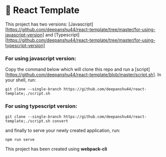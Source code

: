 # 🚀 React Template
This project has two versions: [Javascript][https://github.com/deepanshu44/react-template/tree/master/for-using-javascript-version] and [Typescript][https://github.com/deepanshu44/react-template/tree/master/for-using-typescript-version]

### For using javascript version:
Copy the command below which will clone this repo and run a [script][https://github.com/deepanshu44/react-template/blob/master/script.sh].
In your shell, run:
```
git clone --single-branch https://github.com/deepanshu44/react-template;./script.sh
```

### For using typescript version:
```
git clone --single-branch https://github.com/deepanshu44/react-template;./script.sh convert
```

and finally to serve your newly created application, run: 
```
npm run serve
```

This project has been created using **webpack-cli**
